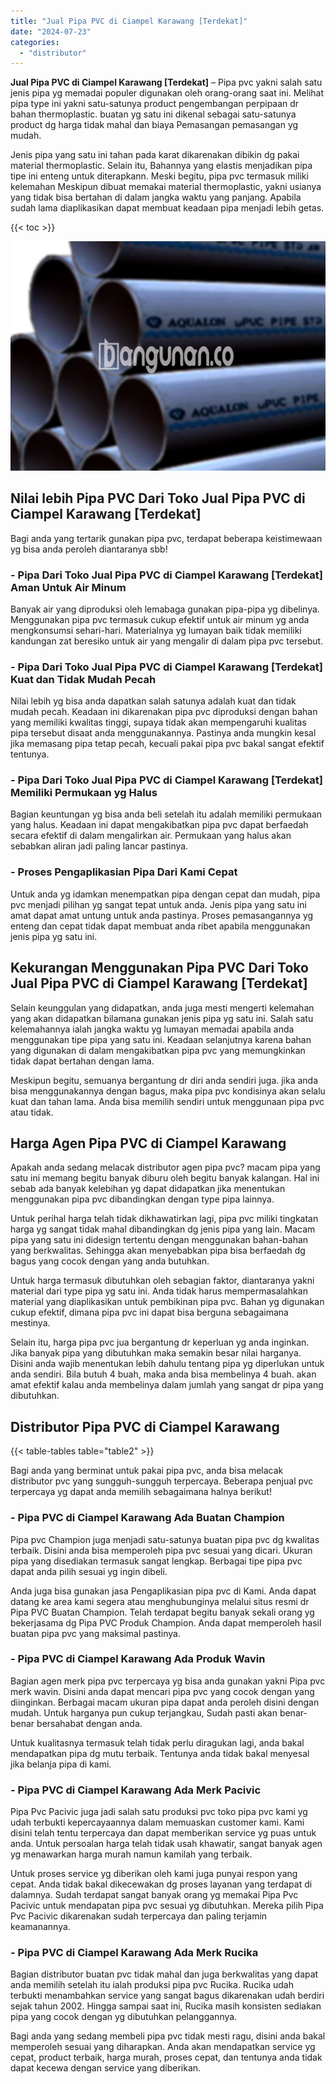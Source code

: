 ```yaml
---
title: "Jual Pipa PVC di Ciampel Karawang [Terdekat]"
date: "2024-07-23"
categories: 
  - "distributor"
---
```


**Jual Pipa PVC di Ciampel Karawang \[Terdekat\]** – Pipa pvc yakni salah satu jenis pipa yg memadai populer digunakan oleh orang-orang saat ini. Melihat pipa type ini yakni satu-satunya product pengembangan perpipaan dr bahan thermoplastic. buatan yg satu ini dikenal sebagai satu-satunya product dg harga tidak mahal dan biaya Pemasangan pemasangan yg mudah.

Jenis pipa yang satu ini tahan pada karat dikarenakan dibikin dg pakai material thermoplastic. Selain itu, Bahannya yang elastis menjadikan pipa tipe ini enteng untuk diterapkann. Meski begitu, pipa pvc termasuk miliki kelemahan Meskipun dibuat memakai material thermoplastic, yakni usianya yang tidak bisa bertahan di dalam jangka waktu yang panjang. Apabila sudah lama diaplikasikan dapat membuat keadaan pipa menjadi lebih getas.

{{< toc >}}

![Jual Pipa PVC di Ciampel Karawang [Terdekat]](/images/jaul-pipa-pvc-57.png)

## Nilai lebih Pipa PVC Dari Toko Jual Pipa PVC di Ciampel Karawang \[Terdekat\]

Bagi anda yang tertarik gunakan pipa pvc, terdapat beberapa keistimewaan yg bisa anda peroleh diantaranya sbb!

### \- Pipa Dari Toko Jual Pipa PVC di Ciampel Karawang \[Terdekat\] Aman Untuk Air Minum

Banyak air yang diproduksi oleh lemabaga gunakan pipa-pipa yg dibelinya. Menggunakan pipa pvc termasuk cukup efektif untuk air minum yg anda mengkonsumsi sehari-hari. Materialnya yg lumayan baik tidak memiliki kandungan zat beresiko untuk air yang mengalir di dalam pipa pvc tersebut.

### \- Pipa Dari Toko Jual Pipa PVC di Ciampel Karawang \[Terdekat\] Kuat dan Tidak Mudah Pecah

Nilai lebih yg bisa anda dapatkan salah satunya adalah kuat dan tidak mudah pecah. Keadaan ini dikarenakan pipa pvc diproduksi dengan bahan yang memiliki kwalitas tinggi, supaya tidak akan mempengaruhi kualitas pipa tersebut disaat anda menggunakannya. Pastinya anda mungkin kesal jika memasang pipa tetap pecah, kecuali pakai pipa pvc bakal sangat efektif tentunya.

### \- Pipa Dari Toko Jual Pipa PVC di Ciampel Karawang \[Terdekat\] Memiliki Permukaan yg Halus

Bagian keuntungan yg bisa anda beli setelah itu adalah memiliki permukaan yang halus. Keadaan ini dapat mengakibatkan pipa pvc dapat berfaedah secara efektif di dalam mengalirkan air. Permukaan yang halus akan sebabkan aliran jadi paling lancar pastinya.

### \- Proses Pengaplikasian Pipa Dari Kami Cepat

Untuk anda yg idamkan menempatkan pipa dengan cepat dan mudah, pipa pvc menjadi pilihan yg sangat tepat untuk anda. Jenis pipa yang satu ini amat dapat amat untung untuk anda pastinya. Proses pemasangannya yg enteng dan cepat tidak dapat membuat anda ribet apabila menggunakan jenis pipa yg satu ini.

## Kekurangan Menggunakan Pipa PVC Dari Toko Jual Pipa PVC di Ciampel Karawang \[Terdekat\]

Selain keunggulan yang didapatkan, anda juga mesti mengerti kelemahan yang akan didapatkan bilamana gunakan jenis pipa yg satu ini. Salah satu kelemahannya ialah jangka waktu yg lumayan memadai apabila anda menggunakan tipe pipa yang satu ini. Keadaan selanjutnya karena bahan yang digunakan di dalam mengakibatkan pipa pvc yang memungkinkan tidak dapat bertahan dengan lama.

Meskipun begitu, semuanya bergantung dr diri anda sendiri juga. jika anda bisa menggunakannya dengan bagus, maka pipa pvc kondisinya akan selalu kuat dan tahan lama. Anda bisa memilih sendiri untuk menggunaan pipa pvc atau tidak.

## Harga Agen Pipa PVC di Ciampel Karawang

Apakah anda sedang melacak distributor agen pipa pvc? macam pipa yang satu ini memang begitu banyak diburu oleh begitu banyak kalangan. Hal ini sebab ada banyak kelebihan yg dapat didapatkan jika menentukan menggunakan pipa pvc dibandingkan dengan type pipa lainnya.

Untuk perihal harga telah tidak dikhawatirkan lagi, pipa pvc miliki tingkatan harga yg sangat tidak mahal dibandingkan dg jenis pipa yang lain. Macam pipa yang satu ini didesign tertentu dengan menggunakan bahan-bahan yang berkwalitas. Sehingga akan menyebabkan pipa bisa berfaedah dg bagus yang cocok dengan yang anda butuhkan.

Untuk harga termasuk dibutuhkan oleh sebagian faktor, diantaranya yakni material dari type pipa yg satu ini. Anda tidak harus mempermasalahkan material yang diaplikasikan untuk pembikinan pipa pvc. Bahan yg digunakan cukup efektif, dimana pipa pvc ini dapat bisa berguna sebagaimana mestinya.

Selain itu, harga pipa pvc jua bergantung dr keperluan yg anda inginkan. Jika banyak pipa yang dibutuhkan maka semakin besar nilai harganya. Disini anda wajib menentukan lebih dahulu tentang pipa yg diperlukan untuk anda sendiri. Bila butuh 4 buah, maka anda bisa membelinya 4 buah. akan amat efektif kalau anda membelinya dalam jumlah yang sangat dr pipa yang dibutuhkan.

## Distributor Pipa PVC di Ciampel Karawang

{{< table-tables table="table2" >}}

Bagi anda yang berminat untuk pakai pipa pvc, anda bisa melacak distributor pvc yang sungguh-sungguh terpercaya. Beberapa penjual pvc terpercaya yg dapat anda memilih sebagaimana halnya berikut!

### \- Pipa PVC di Ciampel Karawang Ada Buatan Champion

Pipa pvc Champion juga menjadi satu-satunya buatan pipa pvc dg kwalitas terbaik. Disini anda bisa memperoleh pipa pvc sesuai yang dicari. Ukuran pipa yang disediakan termasuk sangat lengkap. Berbagai tipe pipa pvc dapat anda pilih sesuai yg ingin dibeli.

Anda juga bisa gunakan jasa Pengaplikasian pipa pvc di Kami. Anda dapat datang ke area kami segera atau menghubunginya melalui situs resmi dr Pipa PVC Buatan Champion. Telah terdapat begitu banyak sekali orang yg bekerjasama dg Pipa PVC Produk Champion. Anda dapat memperoleh hasil buatan pipa pvc yang maksimal pastinya.

### \- Pipa PVC di Ciampel Karawang Ada Produk Wavin

Bagian agen merk pipa pvc terpercaya yg bisa anda gunakan yakni Pipa pvc merk wavin. Disini anda dapat mencari pipa pvc yang cocok dengan yang diinginkan. Berbagai macam ukuran pipa dapat anda peroleh disini dengan mudah. Untuk harganya pun cukup terjangkau, Sudah pasti akan benar-benar bersahabat dengan anda.

Untuk kualitasnya termasuk telah tidak perlu diragukan lagi, anda bakal mendapatkan pipa dg mutu terbaik. Tentunya anda tidak bakal menyesal jika belanja pipa di kami.

### \- Pipa PVC di Ciampel Karawang Ada Merk Pacivic

Pipa Pvc Pacivic juga jadi salah satu produksi pvc toko pipa pvc kami yg udah terbukti kepercayaannya dalam memuaskan customer kami. Kami disini telah tentu terpercaya dan dapat memberikan service yg puas untuk anda. Untuk persoalan harga telah tidak usah khawatir, sangat banyak agen yg menawarkan harga murah namun kamilah yang terbaik.

Untuk proses service yg diberikan oleh kami juga punyai respon yang cepat. Anda tidak bakal dikecewakan dg proses layanan yang terdapat di dalamnya. Sudah terdapat sangat banyak orang yg memakai Pipa Pvc Pacivic untuk mendapatan pipa pvc sesuai yg dibutuhkan. Mereka pilih Pipa Pvc Pacivic dikarenakan sudah terpercaya dan paling terjamin keamanannya.

### \- Pipa PVC di Ciampel Karawang Ada Merk Rucika

Bagian distributor buatan pvc tidak mahal dan juga berkwalitas yang dapat anda memilih setelah itu ialah produksi pipa pvc Rucika. Rucika udah terbukti menambahkan service yang sangat bagus dikarenakan udah berdiri sejak tahun 2002. Hingga sampai saat ini, Rucika masih konsisten sediakan pipa yang cocok dengan yg dibutuhkan pelanggannya.

Bagi anda yang sedang membeli pipa pvc tidak mesti ragu, disini anda bakal memperoleh sesuai yang diharapkan. Anda akan mendapatkan service yg cepat, product terbaik, harga murah, proses cepat, dan tentunya anda tidak dapat kecewa dengan service yang diberikan.
